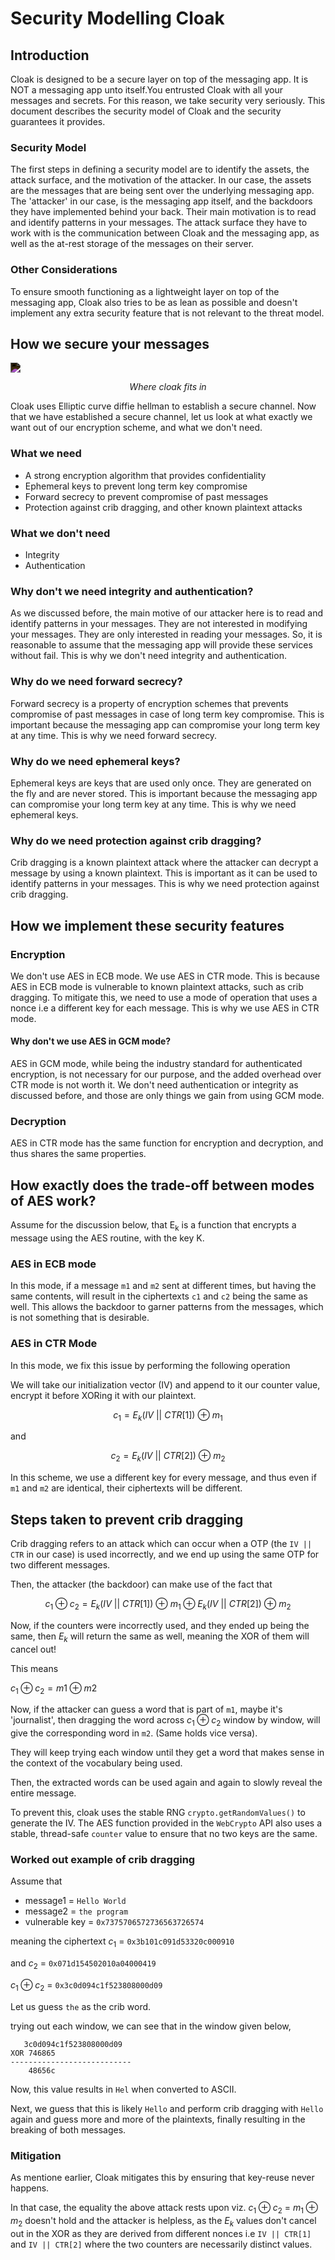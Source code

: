 # Security Modelling Cloak

## Introduction

Cloak is designed to be a secure layer on top of the messaging app. It is NOT a messaging app unto itself.You entrusted Cloak with all your messages and secrets. For this reason, we take security very seriously. This document describes the security model of Cloak and the security guarantees it provides.

### Security Model

The first steps in defining a security model are to identify the assets, the attack surface, and the motivation of the attacker. In our case, the assets are the messages that are being sent over the underlying messaging app. The 'attacker' in our case, is the messaging app itself, and the backdoors they have implemented behind your back. Their main motivation is to read and identify patterns in your messages. The attack surface they have to work with is the communication between Cloak and the messaging app, as well as the at-rest storage of the messages on their server.

### Other Considerations

To ensure smooth functioning as a lightweight layer on top of the messaging app, Cloak also tries to be as lean as possible and doesn't implement any extra security feature that is not relevant to the threat model.

## How we secure your messages

<img src="https://i.imgur.com/2l2Lduf.png" style="filter: invert(1)">

<p style="text-align: center"> <em>Where cloak fits in</em> </p>

Cloak uses Elliptic curve diffie hellman to establish a secure channel. Now that we have established a secure channel, let us look at what exactly we want out of our encryption scheme, and what we don't need.

### What we need

-   A strong encryption algorithm that provides confidentiality
-   Ephemeral keys to prevent long term key compromise
-   Forward secrecy to prevent compromise of past messages
-   Protection against crib dragging, and other known plaintext attacks

### What we don't need

-   Integrity
-   Authentication

### Why don't we need integrity and authentication?

As we discussed before, the main motive of our attacker here is to read and identify patterns in your messages. They are not interested in modifying your messages. They are only interested in reading your messages. So, it is reasonable to assume that the messaging app will provide these services without fail. This is why we don't need integrity and authentication.

### Why do we need forward secrecy?

Forward secrecy is a property of encryption schemes that prevents compromise of past messages in case of long term key compromise. This is important because the messaging app can compromise your long term key at any time. This is why we need forward secrecy.

### Why do we need ephemeral keys?

Ephemeral keys are keys that are used only once. They are generated on the fly and are never stored. This is important because the messaging app can compromise your long term key at any time. This is why we need ephemeral keys.

### Why do we need protection against crib dragging?

Crib dragging is a known plaintext attack where the attacker can decrypt a message by using a known plaintext. This is important as it can be used to identify patterns in your messages. This is why we need protection against crib dragging.

## How we implement these security features

### Encryption

We don't use AES in ECB mode. We use AES in CTR mode. This is because AES in ECB mode is vulnerable to known plaintext attacks, such as crib dragging. To mitigate this, we need to use a mode of operation that uses a nonce i.e a different key for each message. This is why we use AES in CTR mode.

#### Why don't we use AES in GCM mode?

AES in GCM mode, while being the industry standard for authenticated encryption, is not necessary for our purpose, and the added overhead over CTR mode is not worth it. We don't need authentication or integrity as discussed before, and those are only things we gain from using GCM mode.

### Decryption

AES in CTR mode has the same function for encryption and decryption, and thus shares the same properties.

## How exactly does the trade-off between modes of AES work?

Assume for the discussion below, that E<sub>k</sub> is a function that encrypts a message using the AES routine, with the key K.

### AES in ECB mode

In this mode, if a message `m1` and `m2` sent at different times, but having the same contents, will result in the ciphertexts `c1` and `c2` being the same as well. This allows the backdoor to garner patterns from the messages, which is not something that is desirable.

### AES in CTR Mode

In this mode, we fix this issue by performing the following operation

We will take our initialization vector (IV) and append to it our counter value, encrypt it before XORing it with our plaintext.

$$
c_1 = E_k(IV\ ||\ CTR[1])\ \oplus\ m_1
$$

and

$$
c_2 = E_k(IV\ ||\ CTR[2])\ \oplus\ m_2
$$

In this scheme, we use a different key for every message, and thus even if `m1` and `m2` are identical, their ciphertexts will be different.

## Steps taken to prevent crib dragging

Crib dragging refers to an attack which can occur when a OTP (the `IV || CTR` in our case) is used incorrectly, and we end up using the same OTP for two different messages.

Then, the attacker (the backdoor) can make use of the fact that

$$
c_1 \oplus c_2 = E_k(IV\ ||\ CTR[1])\ \oplus\ m_1 \oplus E_k(IV\ ||\ CTR[2])\ \oplus\ m_2
$$

Now, if the counters were incorrectly used, and they ended up being the same, then $E_k$ will return the same as well, meaning the XOR of them will cancel out!

This means

$c_1 \oplus c_2 = m1 \oplus m2$

Now, if the attacker can guess a word that is part of `m1`, maybe it's 'journalist', then dragging the word across $c_1 \oplus c_2$ window by window, will give the corresponding word in `m2`. (Same holds vice versa).

They will keep trying each window until they get a word that makes sense in the context of the vocabulary being used.

Then, the extracted words can be used again and again to slowly reveal the entire message.

To prevent this, cloak uses the stable RNG `crypto.getRandomValues()` to generate the IV. The AES function provided in the `WebCrypto` API also uses a stable, thread-safe `counter` value to ensure that no two keys are the same.

### Worked out example of crib dragging

Assume that

-   message1 = `Hello World`
-   message2 = `the program`
-   vulnerable key = `0x7375706572736563726574`

meaning the ciphertext $c_1$ = `0x3b101c091d53320c000910`

and $c_2$ = `0x071d154502010a04000419`

$c_1 \oplus c_2$ = `0x3c0d094c1f523808000d09`

Let us guess `the` as the crib word.

trying out each window, we can see that in the window given below,

```
   3c0d094c1f523808000d09
XOR 746865
---------------------------
    48656c
```

Now, this value results in `Hel` when converted to ASCII.

Next, we guess that this is likely `Hello` and perform crib dragging with `Hello` again and guess more and more of the plaintexts, finally resulting in the breaking of both messages.

### Mitigation

As mentione earlier, Cloak mitigates this by ensuring that key-reuse never happens.

In that case, the equality the above attack rests upon viz. $c_1 \oplus c_2$ = $m_1 \oplus m_2$ doesn't hold and the attacker is helpless, as the $E_k$ values don't cancel out in the XOR as they are derived from different nonces i.e
`IV || CTR[1]` and `IV || CTR[2]` where the two counters are necessarily distinct values.
